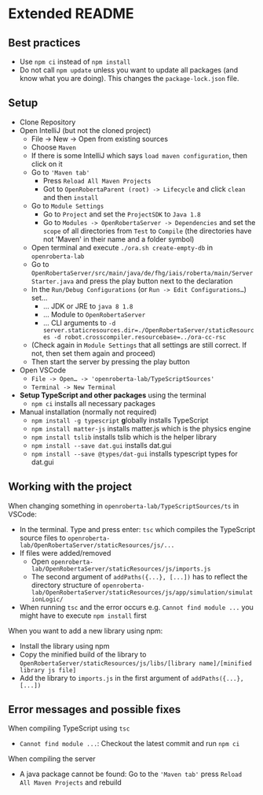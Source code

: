 # Extended README


## Best practices

- Use `npm ci` instead of `npm install`
- Do not call `npm update` unless you want to update all packages (and know what you are doing). This changes the `package-lock.json` file.



## Setup

- Clone Repository
- Open IntelliJ (but not the cloned project)
    - File -> New -> Open from existing sources
    - Choose `Maven`
    - If there is some IntelliJ which says `load maven configuration`, then click on it
    - Go to `'Maven tab'`
      - Press `Reload All Maven Projects`
      - Got to `OpenRobertaParent (root) -> Lifecycle` and click `clean` and then `install`
    - Go to `Module Settings`
      - Go to `Project` and set the `ProjectSDK` to `Java 1.8`
      - Go to `Modules -> OpenRobertaServer -> Dependencies` and set the `scope` of all directories from `Test` to `Compile` (the directories have not 'Maven' in their name and a folder symbol)
    - Open terminal and execute `./ora.sh create-empty-db` in `openroberta-lab`
    - Go to `OpenRobertaServer/src/main/java/de/fhg/iais/roberta/main/ServerStarter.java` and press the play button next to the declaration
    - In the `Run/Debug Configurations` (or `Run -> Edit Configurations…`) set...
        - ... JDK or JRE to `java 8 1.8`
        - ... Module to `OpenRobertaServer`
        - ... CLI arguments to `-d server.staticresources.dir=./OpenRobertaServer/staticResources -d robot.crosscompiler.resourcebase=../ora-cc-rsc`
    - (Check again in `Module Settings` that all settings are still correct. If not, then set them again and proceed)
    - Then start the server by pressing the play button
- Open VSCode
    - `File -> Open… -> 'openroberta-lab/TypeScriptSources'`
    - `Terminal -> New Terminal`
- **Setup TypeScript and other packages** using the terminal
    - `npm ci` installs all necessary packages
- Manual installation (normally not required)
    - `npm install -g typescript` **g**lobally installs TypeScript
    - `npm install matter-js` installs matter.js which is the physics engine
    - `npm install tslib` installs tslib which is the helper library
    - `npm install --save dat.gui` installs dat.gui
    - `npm install --save @types/dat-gui` installs typescript types for dat.gui


## Working with the project

When changing something in `openroberta-lab/TypeScriptSources/ts` in VSCode:
- In the terminal. Type and press enter: `tsc` which compiles the TypeScript source files to `openroberta-lab/OpenRobertaServer/staticResources/js/...`
- If files were added/removed
    - Open `openroberta-lab/OpenRobertaServer/staticResources/js/imports.js`
    - The second argument of `addPaths({...}, [...])` has to reflect the directory structure of `openroberta-lab/OpenRobertaServer/staticResources/js/app/simulation/simulationLogic/`
- When running `tsc` and the error occurs e.g. `Cannot find module ...` you might have to execute `npm install` first

When you want to add a new library using npm:
- Install the library using npm
- Copy the minified build of the library to `OpenRobertaServer/staticResources/js/libs/[library name]/[minified library js file]`
- Add the library to `imports.js` in the first argument of `addPaths({...}, [...])`


## Error messages and possible fixes

When compiling TypeScript using `tsc`
- `Cannot find module ...`: Checkout the latest commit and run `npm ci`

When compiling the server
- A java package cannot be found: Go to the `'Maven tab'` press `Reload All Maven Projects` and rebuild
